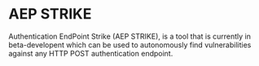 # AEP STRIKE
Authentication EndPoint Strike (AEP STRIKE), is a tool that is currently in beta-developent which can be used to autonomously find vulnerabilities against any HTTP POST authentication endpoint. 
